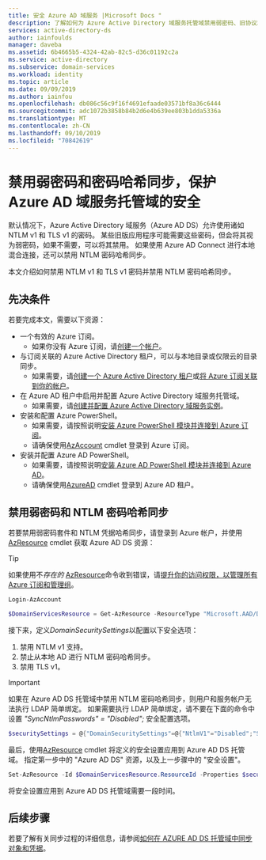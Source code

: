 ```yaml
---
title: 安全 Azure AD 域服务 |Microsoft Docs "
description: 了解如何为 Azure Active Directory 域服务托管域禁用弱密码、旧协议和 NTLM 密码哈希同步。
services: active-directory-ds
author: iainfoulds
manager: daveba
ms.assetid: 6b4665b5-4324-42ab-82c5-d36c01192c2a
ms.service: active-directory
ms.subservice: domain-services
ms.workload: identity
ms.topic: article
ms.date: 09/09/2019
ms.author: iainfou
ms.openlocfilehash: db086c56c9f16f4691efaade03571bf8a36c6444
ms.sourcegitcommit: adc1072b3858b84b2d6e4b639ee803b1dda5336a
ms.translationtype: MT
ms.contentlocale: zh-CN
ms.lasthandoff: 09/10/2019
ms.locfileid: "70842619"
---
```

# <a name="disable-weak-ciphers-and-password-hash-synchronization-to-secure-an-azure-ad-domain-services-managed-domain"></a>禁用弱密码和密码哈希同步，保护 Azure AD 域服务托管域的安全

默认情况下，Azure Active Directory 域服务（Azure AD DS）允许使用诸如 NTLM v1 和 TLS v1 的密码。 某些旧版应用程序可能需要这些密码，但会将其视为弱密码，如果不需要，可以将其禁用。 如果使用 Azure AD Connect 进行本地混合连接，还可以禁用 NTLM 密码哈希同步。

本文介绍如何禁用 NTLM v1 和 TLS v1 密码并禁用 NTLM 密码哈希同步。

## <a name="prerequisites"></a>先决条件

若要完成本文，需要以下资源：

* 一个有效的 Azure 订阅。
    * 如果你没有 Azure 订阅，请[创建一个帐户](https://azure.microsoft.com/free/?WT.mc_id=A261C142F)。
* 与订阅关联的 Azure Active Directory 租户，可以与本地目录或仅限云的目录同步。
    * 如果需要，请[创建一个 Azure Active Directory 租户][create-azure-ad-tenant]或[将 Azure 订阅关联到你的帐户][associate-azure-ad-tenant]。
* 在 Azure AD 租户中启用并配置 Azure Active Directory 域服务托管域。
    * 如果需要，请[创建并配置 Azure Active Directory 域服务实例][create-azure-ad-ds-instance]。
* 安装和配置 Azure PowerShell。
    * 如果需要，请按照说明[安装 Azure PowerShell 模块并连接到 Azure 订阅](/powershell/azure/install-az-ps)。
    * 请确保使用[AzAccount][Connect-AzAccount] cmdlet 登录到 Azure 订阅。
* 安装并配置 Azure AD PowerShell。
    * 如果需要，请按照说明[安装 Azure AD PowerShell 模块并连接到 Azure AD](/powershell/azure/active-directory/install-adv2)。
    * 请确保使用[AzureAD][Connect-AzureAD] cmdlet 登录到 Azure AD 租户。

## <a name="disable-weak-ciphers-and-ntlm-password-hash-sync"></a>禁用弱密码和 NTLM 密码哈希同步

若要禁用弱密码套件和 NTLM 凭据哈希同步，请登录到 Azure 帐户，并使用[AzResource][Get-AzResource] cmdlet 获取 Azure AD DS 资源：

> [!TIP]
> 如果使用不*存在的* [AzResource][Get-AzResource]命令收到错误，请[提升你的访问权限，以管理所有 Azure 订阅和管理组][global-admin]。

```powershell
Login-AzAccount

$DomainServicesResource = Get-AzResource -ResourceType "Microsoft.AAD/DomainServices"
```

接下来，定义*DomainSecuritySettings*以配置以下安全选项：

1. 禁用 NTLM v1 支持。
2. 禁止从本地 AD 进行 NTLM 密码哈希同步。
3. 禁用 TLS v1。

> [!IMPORTANT]
> 如果在 Azure AD DS 托管域中禁用 NTLM 密码哈希同步，则用户和服务帐户无法执行 LDAP 简单绑定。 如果需要执行 LDAP 简单绑定，请不要在下面的命令中设置 *"SyncNtlmPasswords" = "Disabled";* 安全配置选项。

```powershell
$securitySettings = @{"DomainSecuritySettings"=@{"NtlmV1"="Disabled";"SyncNtlmPasswords"="Disabled";"TlsV1"="Disabled"}}
```

最后，使用[AzResource][Set-AzResource] cmdlet 将定义的安全设置应用到 Azure AD DS 托管域。 指定第一步中的 "Azure AD DS" 资源，以及上一步骤中的 "安全设置"。

```powershell
Set-AzResource -Id $DomainServicesResource.ResourceId -Properties $securitySettings -Verbose -Force
```

将安全设置应用到 Azure AD DS 托管域需要一段时间。

## <a name="next-steps"></a>后续步骤

若要了解有关同步过程的详细信息，请参阅[如何在 AZURE AD DS 托管域中同步对象和凭据][synchronization]。

<!-- INTERNAL LINKS -->
[create-azure-ad-tenant]: ../active-directory/fundamentals/sign-up-organization.md
[associate-azure-ad-tenant]: ../active-directory/fundamentals/active-directory-how-subscriptions-associated-directory.md
[create-azure-ad-ds-instance]: tutorial-create-instance.md
[global-admin]: ../role-based-access-control/elevate-access-global-admin.md
[synchronization]: synchronization.md

<!-- EXTERNAL LINKS -->
[Get-AzResource]: /powershell/module/az.resources/Get-AzResource
[Set-AzResource]: /powershell/module/Az.Resources/Set-AzResource
[Connect-AzAccount]: /powershell/module/Az.Accounts/Connect-AzAccount
[Connect-AzureAD]: /powershell/module/AzureAD/Connect-AzureAD